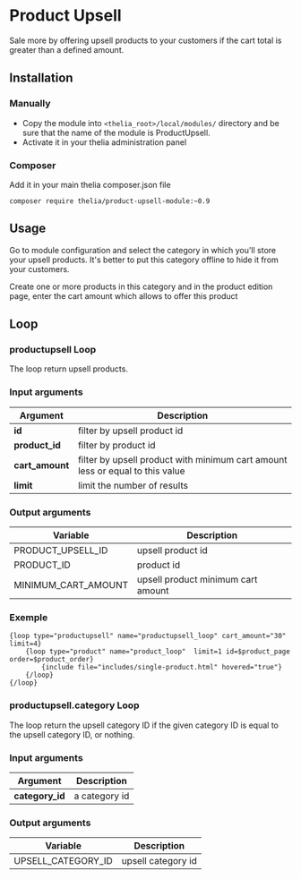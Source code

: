 # Product Upsell

Sale more by offering upsell products to your customers if the cart total is greater than a defined amount.

## Installation

### Manually

* Copy the module into ```<thelia_root>/local/modules/``` directory and be sure that the name of the module is ProductUpsell.
* Activate it in your thelia administration panel

### Composer

Add it in your main thelia composer.json file

```
composer require thelia/product-upsell-module:~0.9
```

## Usage

Go to module configuration and select the category in which you'll store your upsell products. It's better to put this category offline
to hide it from your customers.

Create one or more products in this category and in the product edition page, enter the cart amount which allows to offer this product


## Loop

### productupsell Loop

The loop return upsell products.

### Input arguments

|Argument |Description |
|---      |--- |
|**id** | filter by upsell product id |
|**product_id** | filter by product id |
|**cart_amount** | filter by upsell product with minimum cart amount less or equal to this value |
|**limit** | limit the number of results |

### Output arguments

|Variable   |Description |
|---        |--- |
|PRODUCT_UPSELL_ID    | upsell product id |
|PRODUCT_ID    | product id |
|MINIMUM_CART_AMOUNT    |  upsell product minimum cart amount |

### Exemple

```
{loop type="productupsell" name="productupsell_loop" cart_amount="30" limit=4}
    {loop type="product" name="product_loop"  limit=1 id=$product_page order=$product_order}
        {include file="includes/single-product.html" hovered="true"}
    {/loop}
{/loop}
```

### productupsell.category Loop

The loop return the upsell category ID if the given category ID is equal to the upsell category ID, or nothing.

### Input arguments

|Argument |Description |
|---      |--- |
|**category_id** | a category id |

### Output arguments

|Variable   |Description |
|---        |--- |
|UPSELL_CATEGORY_ID    | upsell category id |
